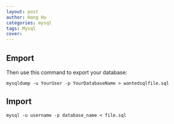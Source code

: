 ```yaml
---
layout: post
author: Hang Hu
categories: mysql
tags: Mysql 
cover: 
---
```


## Emport

Then use this command to export your database:
```
mysqldump -u YourUser -p YourDatabaseName > wantedsqlfile.sql
```
## Import

```
mysql -u username -p database_name < file.sql
```

